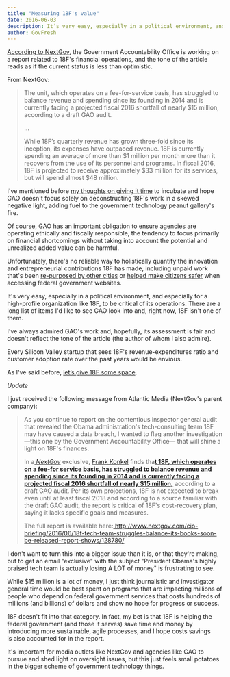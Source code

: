 ```yaml
---
title: "Measuring 18F's value"
date: 2016-06-03
description: It’s very easy, especially in a political environment, and especially for a high-profile organization like 18F, to be critical of its operations. There are a long list of items I’d like to see GAO look into and, right now, 18F isn’t one of them.
author: GovFresh
---
```


<a href="http://www.nextgov.com/cio-briefing/2016/06/18f-tech-team-struggles-balance-its-books-soon-be-released-report-shows/128780/">According to NextGov</a>, the Government Accountability Office is working on a report related to 18F's financial operations, and the tone of the article reads as if the current status is less than optimistic.

From NextGov:
<blockquote>The unit, which operates on a fee-for-service basis, has struggled to balance revenue and spending since its founding in 2014 and is currently facing a projected fiscal 2016 shortfall of nearly $15 million, according to a draft GAO audit.

...

While 18F’s quarterly revenue has grown three-fold since its inception, its expenses have outpaced revenue. 18F is currently spending an average of more than $1 million per month more than it recovers from the use of its personnel and programs. In fiscal 2016, 18F is projected to receive approximately $33 million for its services, but will spend almost $48 million.</blockquote>
I've mentioned before <a href="http://www.govfresh.com/2015/07/lets-give-18f-some-space/">my thoughts on giving it time</a> to incubate and hope GAO doesn't focus solely on deconstructing 18F's work in a skewed negative light, adding fuel to the government technology peanut gallery's fire.

Of course, GAO has an important obligation to ensure agencies are operating ethically and fiscally responsible, the tendency to focus primarily on financial shortcomings without taking into account the potential and unrealized added value can be harmful.

Unfortunately, there's no reliable way to holistically quantify the innovation and entrepreneurial contributions 18F has made, including unpaid work that's been <a href="http://statescoop.com/18f-collaboration-leads-analytics-portal-philly/">re-purposed by other cities</a> or <a href="https://pulse.cio.gov/">helped make citizens safer</a> when accessing federal government websites.

It's very easy, especially in a political environment, and especially for a high-profile organization like 18F, to be critical of its operations. There are a long list of items I'd like to see GAO look into and, right now, 18F isn't one of them.

I've always admired GAO's work and, hopefully, its assessment is fair and doesn't reflect the tone of the article (the author of whom I also admire).

Every Silicon Valley startup that sees 18F's revenue-expenditures ratio and customer adoption rate over the past years would be envious.

As I've said before, <a href="http://www.govfresh.com/2015/07/lets-give-18f-some-space/">let’s give 18F some space</a>.

<em>Update</em>

I just received the following message from Atlantic Media (NextGov's parent company):

<blockquote>As you continue to report on the contentious inspector general audit that revealed the Obama administration's tech-consulting team 18F may have caused a data breach, I wanted to flag another investigation—this one by the Government Accountability Office— that will shine a light on 18F's finances.

In a<a href="http://nextgov.com/" target="_blank"> <i>NextGov</i></a> exclusive, <a href="http://www.nextgov.com/voices/frank-konkel/8533/" target="_blank">Frank Konkel</a> finds tha<b><a href="http://www.nextgov.com/cio-briefing/2016/06/18f-tech-team-struggles-balance-its-books-soon-be-released-report-shows/128780/?oref=ng-HPriver" target="_blank">t 18F, which operates on a fee-for service basis, has struggled to balance revenue and spending since its founding in 2014 and is currently facing a projected fiscal 2016 shortfall of nearly $15 million,</a></b> according to a draft GAO audit. Per its own projections, 18F is not expected to break even until at least fiscal 2018 and according to a source familiar with the draft GAO audit, the report is critical of 18F's cost-recovery plan, saying it lacks specific goals and measures.

The full report is available here:<a href="http://www.nextgov.com/cio-briefing/2016/06/18f-tech-team-struggles-balance-its-books-soon-be-released-report-shows/128780/" target="_blank"> http://www.nextgov.com/cio-briefing/2016/06/18f-tech-team-struggles-balance-its-books-soon-be-released-report-shows/128780/</a></blockquote>

I don't want to turn this into a bigger issue than it is, or that they're making, but to get an email "exclusive" with the subject "President Obama's highly praised tech team is actually losing A LOT of money" is frustrating to see.

While $15 million is a lot of money, I just think journalistic and investigator general time would be best spent on programs that are impacting millions of people who depend on federal government services that costs hundreds of millions (and billions) of dollars and show no hope for progress or success.

18F doesn't fit into that category. In fact, my bet is that 18F is helping the federal government (and those it serves) save time and money by introducing more sustainable, agile processes, and I hope costs savings is also accounted for in the report.

It's important for media outlets like NextGov and agencies like GAO to pursue and shed light on oversight issues, but this just feels small potatoes in the bigger scheme of government technology things.

